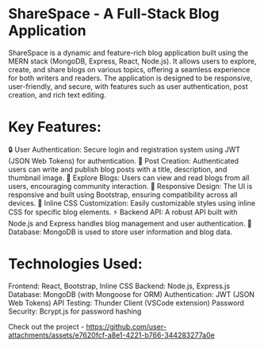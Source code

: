 # ShareSpace - A Full-Stack Blog Application
ShareSpace is a dynamic and feature-rich blog application built using the MERN stack (MongoDB, Express, React, Node.js). It allows users to explore, create, and share blogs on various topics, offering a seamless experience for both writers and readers. The application is designed to be responsive, user-friendly, and secure, with features such as user authentication, post creation, and rich text editing.

# Key Features:
🔒 User Authentication: Secure login and registration system using JWT (JSON Web Tokens) for authentication.
📝 Post Creation: Authenticated users can write and publish blog posts with a title, description, and thumbnail image.
📖 Explore Blogs: Users can view and read blogs from all users, encouraging community interaction.
📱 Responsive Design: The UI is responsive and built using Bootstrap, ensuring compatibility across all devices.
🎨 Inline CSS Customization: Easily customizable styles using inline CSS for specific blog elements.
⚡ Backend API: A robust API built with Node.js and Express handles blog management and user authentication.
💾 Database: MongoDB is used to store user information and blog data.

# Technologies Used:
Frontend: React, Bootstrap, Inline CSS
Backend: Node.js, Express.js
Database: MongoDB (with Mongoose for ORM)
Authentication: JWT (JSON Web Tokens)
API Testing: Thunder Client (VSCode extension)
Password Security: Bcrypt.js for password hashing

Check out the project - 
https://github.com/user-attachments/assets/e7620fcf-a8e1-4221-b766-344283277a0e

